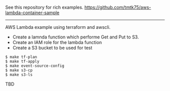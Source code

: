 See this repository for rich examples.
https://github.com/tmtk75/aws-lambda-container-sample

----
AWS Lambda example using terraform and awscli.

- Create a lamnda function which performe Get and Put to S3.
- Create an IAM role for the lambda function
- Create a S3 bucket to be used for test

```
$ make tf-plan
$ make tf-apply
$ make event-source-config
$ make s3-cp
$ make s3-ls
```

TBD
